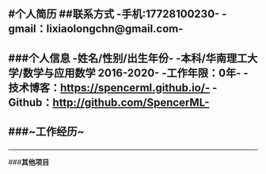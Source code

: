 #**个人简历**
##**联系方式**
-手机:17728100230-
-gmail：lixiaolongchn@gmail.com-
---
###**个人信息**
-姓名/性别/出生年份-
-本科/华南理工大学/数学与应用数学 2016-2020-
-工作年限：0年-
-技术博客：https://spencerml.github.io/-
-Github：http://github.com/SpencerML-
---
###~工作经历~
---
###
---
###**其他项目**
